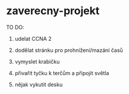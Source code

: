# zaverecny-projekt

TO DO:

1. udelat CCNA 2

2. dodělat stránku pro prohnížení/mazání časů

3. vymyslet krabičku

4. přivařit tyčku k terčům a připojit světla

5. nějak vykutit desku
